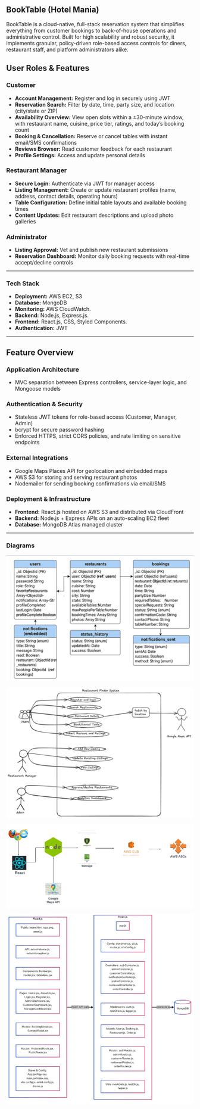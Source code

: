 ## BookTable (Hotel Mania)

BookTable is a cloud-native, full-stack reservation system that simplifies everything from customer bookings to back-of-house operations and administrative control. Built for high scalability and robust security, it implements granular, policy-driven role-based access controls for diners, restaurant staff, and platform administrators alike.

## User Roles & Features

### Customer
- **Account Management:** Register and log in securely using JWT  
- **Reservation Search:** Filter by date, time, party size, and location (city/state or ZIP)  
- **Availability Overview:** View open slots within a ±30-minute window, with restaurant name, cuisine, price tier, ratings, and today’s booking count  
- **Booking & Cancellation:** Reserve or cancel tables with instant email/SMS confirmations  
- **Reviews Browser:** Read customer feedback for each restaurant  
- **Profile Settings:** Access and update personal details

### Restaurant Manager
- **Secure Login:** Authenticate via JWT for manager access  
- **Listing Management:** Create or update restaurant profiles (name, address, contact details, operating hours)  
- **Table Configuration:** Define initial table layouts and available booking times  
- **Content Updates:** Edit restaurant descriptions and upload photo galleries

### Administrator
- **Listing Approval:** Vet and publish new restaurant submissions  
- **Reservation Dashboard:** Monitor daily booking requests with real-time accept/decline controls  

---

### Tech Stack

- **Deployment:** AWS EC2, S3  
- **Database:** MongoDB  
- **Monitoring:** AWS CloudWatch.  
- **Backend:** Node.js, Express.js.
- **Frontend:** React.js, CSS, Styled Components.
- **Authentication:** JWT  

---

## Feature Overview

### Application Architecture
- MVC separation between Express controllers, service-layer logic, and Mongoose models

### Authentication & Security
- Stateless JWT tokens for role-based access (Customer, Manager, Admin)  
- bcrypt for secure password hashing  
- Enforced HTTPS, strict CORS policies, and rate limiting on sensitive endpoints

### External Integrations
- Google Maps Places API for geolocation and embedded maps  
- AWS S3 for storing and serving restaurant photos  
- Nodemailer for sending booking confirmations via email/SMS

### Deployment & Infrastructure
- **Frontend:** React.js hosted on AWS S3 and distributed via CloudFront  
- **Backend:** Node.js + Express APIs on an auto-scaling EC2 fleet  
- **Database:** MongoDB Atlas managed cluster

---


### Diagrams

![Schema Diagram](./Documentation/Schema_Diagram.jpg)

![Use Case Diagram](./Documentation/UseCase_Diagram.jpg)

![Deployment Diagram](./Documentation/Deployment_Diagram.jpg)

![Component Diagram](./Documentation/Component_Diagram.jpg)






